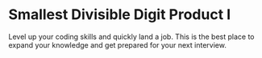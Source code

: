# Smallest Divisible Digit Product I

Level up your coding skills and quickly land a job. This is the best place to expand your knowledge and get prepared for your next interview.